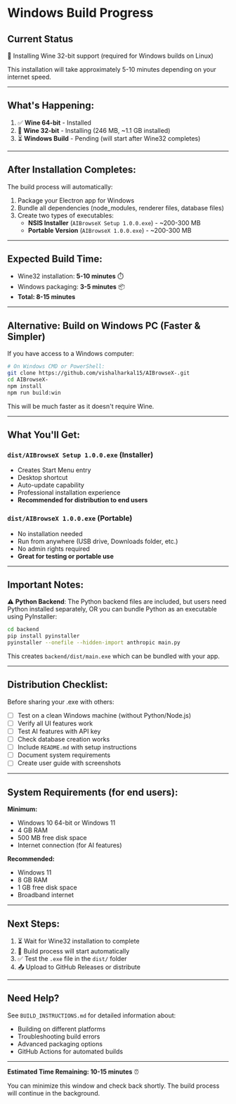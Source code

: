 # Windows Build Progress

## Current Status
🔄 Installing Wine 32-bit support (required for Windows builds on Linux)

This installation will take approximately 5-10 minutes depending on your internet speed.

---

## What's Happening:

1. ✅ **Wine 64-bit** - Installed
2. 🔄 **Wine 32-bit** - Installing (246 MB, ~1.1 GB installed)
3. ⏳ **Windows Build** - Pending (will start after Wine32 completes)

---

## After Installation Completes:

The build process will automatically:
1. Package your Electron app for Windows
2. Bundle all dependencies (node_modules, renderer files, database files)
3. Create two types of executables:
   - **NSIS Installer** (`AIBrowseX Setup 1.0.0.exe`) - ~200-300 MB
   - **Portable Version** (`AIBrowseX 1.0.0.exe`) - ~200-300 MB

---

## Expected Build Time:
- Wine32 installation: **5-10 minutes** ⏱️
- Windows packaging: **3-5 minutes** 📦
- **Total: 8-15 minutes**

---

## Alternative: Build on Windows PC (Faster & Simpler)

If you have access to a Windows computer:

```bash
# On Windows CMD or PowerShell:
git clone https://github.com/vishalharkal15/AIBrowseX-.git
cd AIBrowseX-
npm install
npm run build:win
```

This will be much faster as it doesn't require Wine.

---

## What You'll Get:

### `dist/AIBrowseX Setup 1.0.0.exe` (Installer)
- Creates Start Menu entry
- Desktop shortcut
- Auto-update capability
- Professional installation experience
- **Recommended for distribution to end users**

### `dist/AIBrowseX 1.0.0.exe` (Portable)
- No installation needed
- Run from anywhere (USB drive, Downloads folder, etc.)
- No admin rights required
- **Great for testing or portable use**

---

## Important Notes:

⚠️ **Python Backend**: The Python backend files are included, but users need Python installed separately, OR you can bundle Python as an executable using PyInstaller:

```bash
cd backend
pip install pyinstaller
pyinstaller --onefile --hidden-import anthropic main.py
```

This creates `backend/dist/main.exe` which can be bundled with your app.

---

## Distribution Checklist:

Before sharing your .exe with others:

- [ ] Test on a clean Windows machine (without Python/Node.js)
- [ ] Verify all UI features work
- [ ] Test AI features with API key
- [ ] Check database creation works
- [ ] Include `README.md` with setup instructions
- [ ] Document system requirements
- [ ] Create user guide with screenshots

---

## System Requirements (for end users):

**Minimum:**
- Windows 10 64-bit or Windows 11
- 4 GB RAM
- 500 MB free disk space
- Internet connection (for AI features)

**Recommended:**
- Windows 11
- 8 GB RAM
- 1 GB free disk space
- Broadband internet

---

## Next Steps:

1. ⏳ Wait for Wine32 installation to complete
2. 🔨 Build process will start automatically
3. ✅ Test the `.exe` file in the `dist/` folder
4. 📤 Upload to GitHub Releases or distribute

---

## Need Help?

See `BUILD_INSTRUCTIONS.md` for detailed information about:
- Building on different platforms
- Troubleshooting build errors
- Advanced packaging options
- GitHub Actions for automated builds

---

**Estimated Time Remaining: 10-15 minutes** ⏰

You can minimize this window and check back shortly. The build process will continue in the background.
